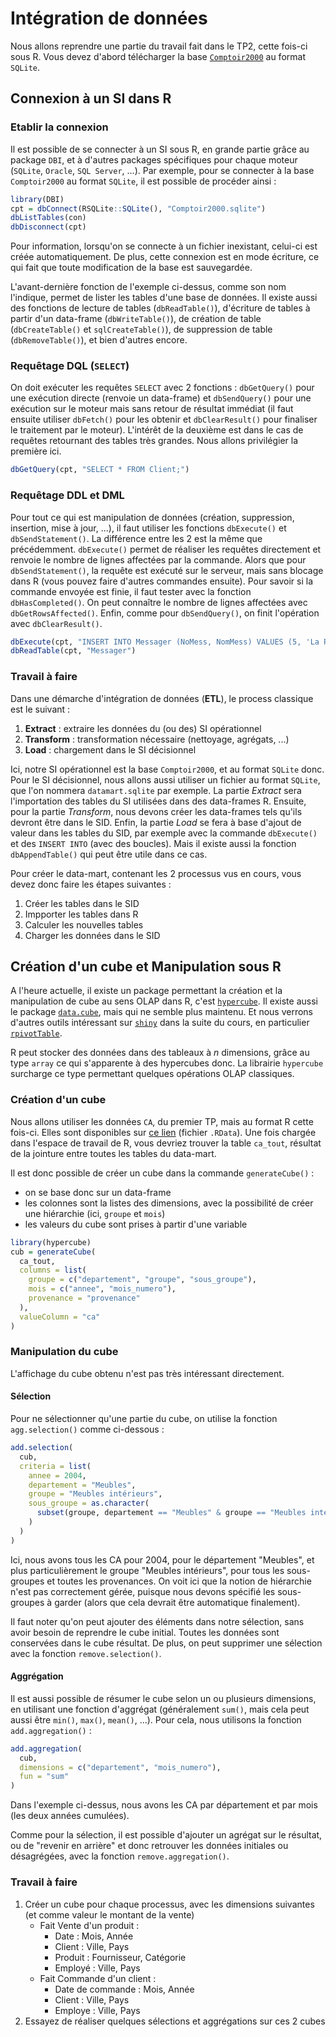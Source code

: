 # Intégration de données

Nous allons reprendre une partie du travail fait dans le TP2, cette fois-ci sous R. Vous devez d'abord télécharger la base [`Comptoir2000`](https://fxjollois.github.io/donnees/Comptoir2000/Comptoir2000.sqlite) au format `SQLite`.

## Connexion à un SI dans R

### Etablir la connexion

Il est possible de se connecter à un SI sous R, en grande partie grâce au package `DBI`, et à d'autres packages spécifiques pour chaque moteur (`SQLite`, `Oracle`, `SQL Server`, ...). Par exemple, pour se connecter à la base `Comptoir2000` au format `SQLite`, il est possible de procéder ainsi :

```r
library(DBI)
cpt = dbConnect(RSQLite::SQLite(), "Comptoir2000.sqlite")
dbListTables(con)
dbDisconnect(cpt)
```

Pour information, lorsqu'on se connecte à un fichier inexistant, celui-ci est créée automatiquement. De plus, cette connexion est en mode écriture, ce qui fait que toute modification de la base est sauvegardée.

L'avant-dernière fonction de l'exemple ci-dessus, comme son nom l'indique, permet de lister les tables d'une base de données. Il existe aussi des fonctions de lecture de tables (`dbReadTable()`), d'écriture de tables à partir d'un data-frame (`dbWriteTable()`), de création de table (`dbCreateTable()` et `sqlCreateTable()`), de suppression de table (`dbRemoveTable()`), et bien d'autres encore.

### Requêtage DQL (`SELECT`)

On doit exécuter les requêtes  `SELECT` avec 2 fonctions : `dbGetQuery()` pour une exécution directe (renvoie un data-frame) et `dbSendQuery()` pour une exécution sur le moteur mais sans retour de résultat immédiat (il faut ensuite utiliser `dbFetch()` pour les obtenir et `dbClearResult()` pour finaliser le traitement par le moteur). L'intérêt de la deuxième est dans le cas de requêtes retournant des tables très grandes. Nous allons privilégier la première ici.

```r
dbGetQuery(cpt, "SELECT * FROM Client;")
```

### Requêtage DDL et DML

Pour tout ce qui est manipulation de données (création, suppression, insertion, mise à jour, ...), il faut utiliser les fonctions `dbExecute()` et `dbSendStatement()`. La différence entre les 2 est la même que précédemment. `dbExecute()` permet de réaliser les requêtes directement et renvoie le nombre de lignes affectées par la commande. Alors que pour `dbSendStatement()`, la requête est exécuté sur le serveur, mais sans blocage dans R (vous pouvez faire d'autres commandes ensuite). Pour savoir si la commande envoyée est finie, il faut tester avec la fonction `dbHasCompleted()`. On peut connaître le nombre de lignes affectées avec `dbGetRowsAffected()`. Enfin, comme pour `dbSendQuery()`, on finit l'opération avec `dbClearResult()`. 

```r
dbExecute(cpt, "INSERT INTO Messager (NoMess, NomMess) VALUES (5, 'La Poste')")
dbReadTable(cpt, "Messager")
```

### Travail à faire

Dans une démarche d'intégration de données (**ETL**), le process classique est le suivant :

1. **Extract** : extraire les données du (ou des) SI opérationnel
1. **Transform** : transformation nécessaire (nettoyage, agrégats, ...)
1. **Load** : chargement dans le SI décisionnel

Ici, notre SI opérationnel est la base `Comptoir2000`, et au format `SQLite` donc. Pour le SI décisionnel, nous allons aussi utiliser un fichier au format `SQLite`, que l'on nommera `datamart.sqlite` par exemple. La partie *Extract* sera l'importation des tables du SI utilisées dans des data-frames R. Ensuite, pour la partie *Transform*, nous devons créer les data-frames tels qu'ils devront être dans le SID. Enfin, la partie *Load* se fera à base d'ajout de valeur dans les tables du SID, par exemple avec la commande `dbExecute()` et des `INSERT INTO` (avec des boucles). Mais il existe aussi la fonction `dbAppendTable()` qui peut être utile dans ce cas.

Pour créer le data-mart, contenant les 2 processus vus en cours, vous devez donc faire les étapes suivantes :

1. Créer les tables dans le SID
1. Impporter les tables dans R
1. Calculer les nouvelles tables
1. Charger les données dans le SID


## Création d'un cube et Manipulation sous R

A l'heure actuelle, il existe un package permettant la création et la manipulation de cube au sens OLAP dans R, c'est [`hypercube`](https://cran.r-project.org/package=hypercube). Il existe aussi le package [`data.cube`](https://gitlab.com/jangorecki/data.cube), mais qui ne semble plus maintenu. Et nous verrons d'autres outils intéressant sur [`shiny`](https://shiny.rstudio.com/) dans la suite du cours, en particulier [`rpivotTable`](https://github.com/jangorecki/rpivotTable).

R peut stocker des données dans des tableaux à $n$ dimensions, grâce au type `array` ce qui s'apparente à des hypercubes donc. La librairie `hypercube` surcharge ce type permettant quelques opérations OLAP classiques.

### Création d'un cube

Nous allons utiliser les données `CA`, du premier TP, mais au format R cette fois-ci. Elles sont disponibles sur [ce lien](https://fxjollois.github.io/donnees/ca/ca.RData) (fichier `.RData`). Une fois chargée dans l'espace de travail de R, vous devriez trouver la table `ca_tout`, résultat de la jointure entre toutes les tables du data-mart.

Il est donc possible de créer un cube dans la commande `generateCube()` :

- on se base donc sur un data-frame
- les colonnes sont la listes des dimensions, avec la possibilité de créer une hiérarchie (ici, `groupe`  et `mois`)
- les valeurs du cube sont prises à partir d'une variable

```r
library(hypercube)
cub = generateCube(
  ca_tout, 
  columns = list(
    groupe = c("departement", "groupe", "sous_groupe"),
    mois = c("annee", "mois_numero"),
    provenance = "provenance"
  ),
  valueColumn = "ca"
)
```

### Manipulation du cube

L'affichage du cube obtenu n'est pas très intéressant directement.

#### Sélection 

Pour ne sélectionner qu'une partie du cube, on utilise la fonction `agg.selection()` comme ci-dessous :

```r
add.selection(
  cub, 
  criteria = list(
    annee = 2004,
    departement = "Meubles",
    groupe = "Meubles intérieurs",
    sous_groupe = as.character(
      subset(groupe, departement == "Meubles" & groupe == "Meubles intérieurs")$sous_groupe
    )
  )
)
```

Ici, nous avons tous les CA pour 2004, pour le département "Meubles", et plus particulièrement le groupe "Meubles intérieurs", pour tous les sous-groupes et toutes les provenances. On voit ici que la notion de hiérarchie n'est pas correctement gérée, puisque nous devons spécifié les sous-groupes à garder (alors que cela devrait être automatique finalement).

Il faut noter qu'on peut ajouter des éléments dans notre sélection, sans avoir besoin de reprendre le cube initial. Toutes les données sont conservées dans le cube résultat. De plus, on peut supprimer une sélection avec la fonction `remove.selection()`.

#### Aggrégation

Il est aussi possible de résumer le cube selon un ou plusieurs dimensions, en utilisant une fonction d'aggrégat (généralement `sum()`, mais cela peut aussi être `min()`, `max()`, `mean()`, ...). Pour cela, nous utilisons la fonction `add.aggregation()` :


```r
add.aggregation(
  cub,
  dimensions = c("departement", "mois_numero"),
  fun = "sum"
)
```

Dans l'exemple ci-dessus, nous avons les CA par département et par mois (les deux années cumulées).

Comme pour la sélection, il est possible d'ajouter un agrégat sur le résultat, ou de "revenir en arrière" et donc retrouver les données initiales ou désagrégées, avec la fonction `remove.aggregation()`.

### Travail à faire

1. Créer un cube pour chaque processus, avec les dimensions suivantes (et comme valeur le montant de la vente)
    - Fait Vente d'un produit : 
        - Date : Mois, Année
        - Client : Ville, Pays
        - Produit : Fournisseur, Catégorie
        - Employé : Ville, Pays
    - Fait Commande d'un client :
        - Date de commande : Mois, Année
        - Client : Ville, Pays
        - Employe : Ville, Pays
1. Essayez de réaliser quelques sélections et aggrégations sur ces 2 cubes




